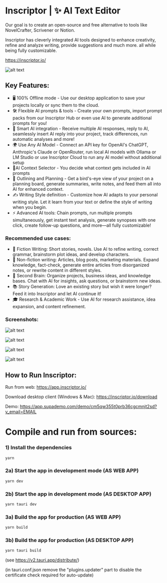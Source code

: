 # Inscriptor | ✨ AI Text Editor
Our goal is to create an open-source and free alternative to tools like NovelCrafter, Scrivener or Notion.

Inscriptor has cleverly integrated AI tools designed to enhance creativity, refine and analyze writing, provide suggestions and much more. all while being fully customizable. 

https://inscriptor.io/

![alt text](https://inscriptor.io/images/inscriptor/screenshots/full4.png)

## Key Features:
- 🖥️ 100% Offline mode - Use our desktop application to save your projects locally or sync them to the cloud.
- 🛠️ Flexible AI prompts & tools - Create your own prompts, import prompt packs from our Inscriptor Hub or even use AI to generate additional prompts for you!
- 🤖 Smart AI integration - Receive multiple AI responses, reply to AI, seamlessly insert AI reply into your project, track differences, run automatic analyses and more!
- 🌍 Use Any AI Model - Connect an API key for OpenAI's ChatGPT, Anthropic's Claude or OpenRouter, run local AI models with Ollama or LM Studio or use Inscriptor Cloud to run any AI model without additional setup
- 🧠AI Context Selector - You decide what context gets included in AI prompts
- 📌 Outlining and Planning - Get a bird's-eye view of your project on a planning board, generate summaries, write notes, and feed them all into AI for enhanced context.
- ✍️ Writing Style definition - Customize how AI adapts to your personal writing style. Let it learn from your text or define the style of writing when you begin. 
- ⚡ Advanced AI tools: Chain prompts, run multiple prompts simultaneously, get instant text analysis, generate synopses with one click, create follow-up questions, and more—all fully customizable!

### Recommended use cases:
- 📖 Fiction Writing: Short stories, novels. Use AI to refine writing, correct grammar, brainstorm plot ideas, and develop characters.
- 📰 Non-fiction writing: Articles, blog posts, marketing materials. Expand knowledge, fact-check, generate entire articles from disorganized notes, or rewrite content in different styles.
- 🧩 Second Brain: Organize projects, business ideas, and knowledge bases. Chat with AI for insights, ask questions, or brainstorm new ideas.
- 📚 Story Generation: Love an existing story but wish it were longer? Feed it into Inscriptor and let AI continue it!
- 🎓 Research & Academic Work - Use AI for research assistance, idea expansion, and content refinement.

### Screenshots:
![alt text](https://inscriptor.io/images/inscriptor/screenshots/ideas.png)

![alt text](https://inscriptor.io/images/inscriptor/screenshots/write.png)

![alt text](https://inscriptor.io/images/inscriptor/screenshots/prompts3.png)

![alt text](https://inscriptor.io/images/inscriptor/screenshots/grid.png)


## How to Run Inscriptor:

Run from web:
https://app.inscriptor.io/

Download desktop client (Windows & Mac):
https://inscriptor.io/download

Demo:
https://app.supademo.com/demo/cm5qw355t0prb36cgcmnjt2sd?v_email=EMAIL



# Compile and run from sources:

### 1) Install the dependencies
```bash
yarn
```

### 2a) Start the app in development mode (AS WEB APP)
```bash
yarn dev
```

### 2b) Start the app in development mode (AS DESKTOP APP)
```bash
yarn tauri dev
```

### 3a) Build the app for production (AS WEB APP)
```bash
yarn build
```

### 3b) Build the app for production (AS DESKTOP APP)
```bash
yarn tauri build
```


(see https://v2.tauri.app/distribute/)

(in tauri.conf.json remove the "plugins.updater" part to disable the certificate check required for auto-update)


